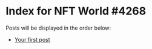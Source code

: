 # Index for NFT World #4268
Posts will be displayed in the order below:

- [Your first post](./001-first.md)

